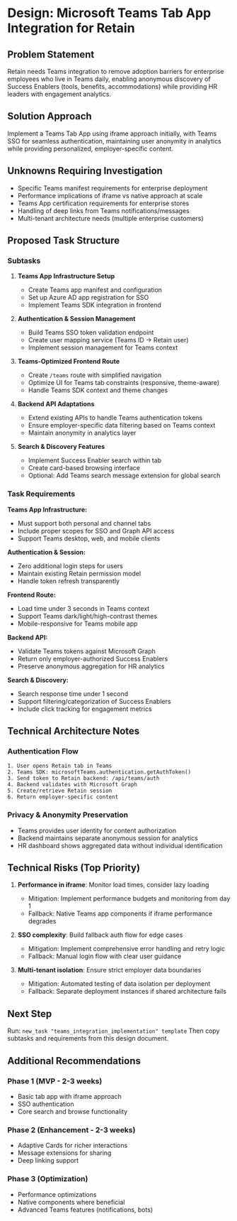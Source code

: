 # Design: Microsoft Teams Tab App Integration for Retain

## Problem Statement
Retain needs Teams integration to remove adoption barriers for enterprise employees who live in Teams daily, enabling anonymous discovery of Success Enablers (tools, benefits, accommodations) while providing HR leaders with engagement analytics.

## Solution Approach
Implement a Teams Tab App using iframe approach initially, with Teams SSO for seamless authentication, maintaining user anonymity in analytics while providing personalized, employer-specific content.

## Unknowns Requiring Investigation
- Specific Teams manifest requirements for enterprise deployment
- Performance implications of iframe vs native approach at scale
- Teams App certification requirements for enterprise stores
- Handling of deep links from Teams notifications/messages
- Multi-tenant architecture needs (multiple enterprise customers)

## Proposed Task Structure

### Subtasks

1. **Teams App Infrastructure Setup**
   - Create Teams app manifest and configuration
   - Set up Azure AD app registration for SSO
   - Implement Teams SDK integration in frontend

2. **Authentication & Session Management**
   - Build Teams SSO token validation endpoint
   - Create user mapping service (Teams ID → Retain user)
   - Implement session management for Teams context

3. **Teams-Optimized Frontend Route**
   - Create `/teams` route with simplified navigation
   - Optimize UI for Teams tab constraints (responsive, theme-aware)
   - Handle Teams SDK context and theme changes

4. **Backend API Adaptations**
   - Extend existing APIs to handle Teams authentication tokens
   - Ensure employer-specific data filtering based on Teams context
   - Maintain anonymity in analytics layer

5. **Search & Discovery Features**
   - Implement Success Enabler search within tab
   - Create card-based browsing interface
   - Optional: Add Teams search message extension for global search

### Task Requirements

**Teams App Infrastructure:**
- Must support both personal and channel tabs
- Include proper scopes for SSO and Graph API access
- Support Teams desktop, web, and mobile clients

**Authentication & Session:**
- Zero additional login steps for users
- Maintain existing Retain permission model
- Handle token refresh transparently

**Frontend Route:**
- Load time under 3 seconds in Teams context
- Support Teams dark/light/high-contrast themes
- Mobile-responsive for Teams mobile app

**Backend API:**
- Validate Teams tokens against Microsoft Graph
- Return only employer-authorized Success Enablers
- Preserve anonymous aggregation for HR analytics

**Search & Discovery:**
- Search response time under 1 second
- Support filtering/categorization of Success Enablers
- Include click tracking for engagement metrics

## Technical Architecture Notes

### Authentication Flow
```
1. User opens Retain tab in Teams
2. Teams SDK: microsoftTeams.authentication.getAuthToken()
3. Send token to Retain backend: /api/teams/auth
4. Backend validates with Microsoft Graph
5. Create/retrieve Retain session
6. Return employer-specific content
```

### Privacy & Anonymity Preservation
- Teams provides user identity for content authorization
- Backend maintains separate anonymous session for analytics
- HR dashboard shows aggregated data without individual identification

## Technical Risks (Top Priority)

1. **Performance in iframe**: Monitor load times, consider lazy loading
   - Mitigation: Implement performance budgets and monitoring from day 1
   - Fallback: Native Teams app components if iframe performance degrades

2. **SSO complexity**: Build fallback auth flow for edge cases
   - Mitigation: Implement comprehensive error handling and retry logic
   - Fallback: Manual login flow with clear user guidance

3. **Multi-tenant isolation**: Ensure strict employer data boundaries
   - Mitigation: Automated testing of data isolation per deployment
   - Fallback: Separate deployment instances if shared architecture fails

## Next Step
Run: `new_task "teams_integration_implementation" template`
Then copy subtasks and requirements from this design document.

## Additional Recommendations

### Phase 1 (MVP - 2-3 weeks)
- Basic tab app with iframe approach
- SSO authentication
- Core search and browse functionality

### Phase 2 (Enhancement - 2-3 weeks)
- Adaptive Cards for richer interactions
- Message extensions for sharing
- Deep linking support

### Phase 3 (Optimization)
- Performance optimizations
- Native components where beneficial
- Advanced Teams features (notifications, bots)